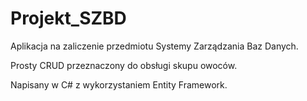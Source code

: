 # Projekt_SZBD

Aplikacja na zaliczenie przedmiotu Systemy Zarządzania Baz Danych.

Prosty CRUD przeznaczony do obsługi skupu owoców.

Napisany w C# z wykorzystaniem Entity Framework.
